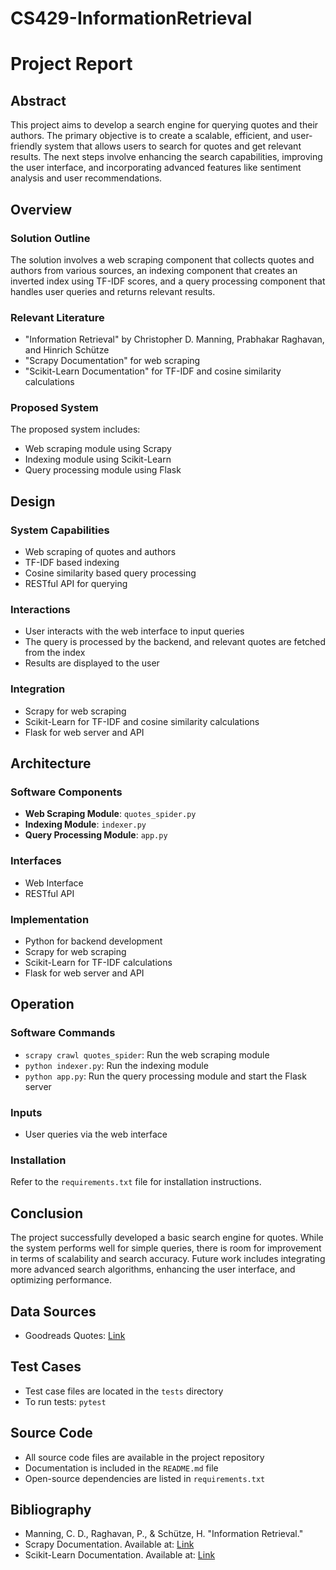 # CS429-InformationRetrieval

# Project Report

## Abstract

This project aims to develop a search engine for querying quotes and their authors. The primary objective is to create a scalable, efficient, and user-friendly system that allows users to search for quotes and get relevant results. The next steps involve enhancing the search capabilities, improving the user interface, and incorporating advanced features like sentiment analysis and user recommendations.

## Overview

### Solution Outline

The solution involves a web scraping component that collects quotes and authors from various sources, an indexing component that creates an inverted index using TF-IDF scores, and a query processing component that handles user queries and returns relevant results.

### Relevant Literature

- "Information Retrieval" by Christopher D. Manning, Prabhakar Raghavan, and Hinrich Schütze
- "Scrapy Documentation" for web scraping
- "Scikit-Learn Documentation" for TF-IDF and cosine similarity calculations

### Proposed System

The proposed system includes:

- Web scraping module using Scrapy
- Indexing module using Scikit-Learn
- Query processing module using Flask

## Design

### System Capabilities

- Web scraping of quotes and authors
- TF-IDF based indexing
- Cosine similarity based query processing
- RESTful API for querying

### Interactions

- User interacts with the web interface to input queries
- The query is processed by the backend, and relevant quotes are fetched from the index
- Results are displayed to the user

### Integration

- Scrapy for web scraping
- Scikit-Learn for TF-IDF and cosine similarity calculations
- Flask for web server and API

## Architecture

### Software Components

- **Web Scraping Module**: `quotes_spider.py`
- **Indexing Module**: `indexer.py`
- **Query Processing Module**: `app.py`

### Interfaces

- Web Interface
- RESTful API

### Implementation

- Python for backend development
- Scrapy for web scraping
- Scikit-Learn for TF-IDF calculations
- Flask for web server and API

## Operation

### Software Commands

- `scrapy crawl quotes_spider`: Run the web scraping module
- `python indexer.py`: Run the indexing module
- `python app.py`: Run the query processing module and start the Flask server

### Inputs

- User queries via the web interface

### Installation

Refer to the `requirements.txt` file for installation instructions.

## Conclusion

The project successfully developed a basic search engine for quotes. While the system performs well for simple queries, there is room for improvement in terms of scalability and search accuracy. Future work includes integrating more advanced search algorithms, enhancing the user interface, and optimizing performance.

## Data Sources

- Goodreads Quotes: [Link](https://www.goodreads.com/quotes)

## Test Cases

- Test case files are located in the `tests` directory
- To run tests: `pytest`

## Source Code

- All source code files are available in the project repository
- Documentation is included in the `README.md` file
- Open-source dependencies are listed in `requirements.txt`

## Bibliography

- Manning, C. D., Raghavan, P., & Schütze, H. "Information Retrieval."
- Scrapy Documentation. Available at: [Link](https://docs.scrapy.org/en/latest/)
- Scikit-Learn Documentation. Available at: [Link](https://scikit-learn.org/stable/documentation.html)